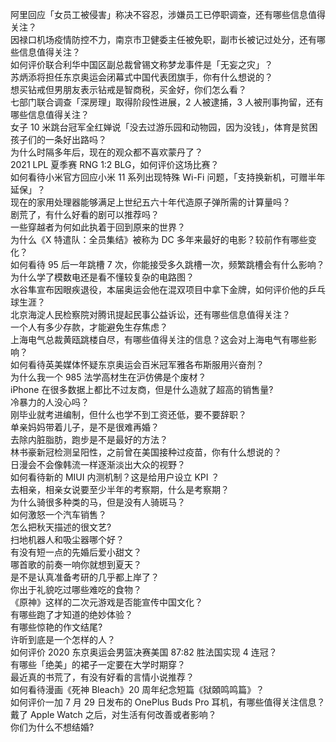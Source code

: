 阿里回应「女员工被侵害」称决不容忍，涉嫌员工已停职调查，还有哪些信息值得关注？  
因禄口机场疫情防控不力，南京市卫健委主任被免职，副市长被记过处分，还有哪些信息值得关注？  
如何评价联合利华中国区副总裁曾锡文称梦龙事件是「无妄之灾」？  
苏炳添将担任东京奥运会闭幕式中国代表团旗手，你有什么想说的？  
想买钻戒但男朋友表示钻戒是智商税，买金好，你们怎么看？  
七部门联合调查「深房理」取得阶段性进展，2 人被逮捕，3 人被刑事拘留，还有哪些信息值得关注？  
女子 10 米跳台冠军全红婵说「没去过游乐园和动物园，因为没钱」，体育是贫困孩子们的一条好出路吗？  
为什么时隔多年后，现在的观众都不喜欢蒙丹了？  
2021 LPL 夏季赛 RNG 1:2 BLG，如何评价这场比赛？  
如何看待小米官方回应小米 11 系列出现特殊 Wi-Fi 问题，「支持换新机，可赠半年延保」？  
现在的家用处理器能够满足上世纪五六十年代造原子弹所需的计算量吗？  
剧荒了，有什么好看的剧可以推荐吗？  
一些穿越者为何如此执着于回到原来的世界？  
为什么《X 特遣队：全员集结》被称为 DC 多年来最好的电影？较前作有哪些变化？  
如何看待 95 后一年跳槽 7 次，你能接受多久跳槽一次，频繁跳槽会有什么影响？  
为什么学了模数电还是看不懂较复杂的电路图？  
水谷隼宣布因眼疾退役，本届奥运会他在混双项目中拿下金牌，如何评价他的乒乓球生涯？  
北京海淀人民检察院对腾讯提起民事公益诉讼，还有哪些信息值得关注？  
一个人有多少存款，才能避免生存焦虑？  
上海电气总裁黄瓯跳楼自尽，有哪些值得关注的信息？这会对上海电气有哪些影响？  
如何看待英美媒体怀疑东京奥运会百米冠军雅各布斯服用兴奋剂？  
为什么我一个 985 法学高材生在沪仿佛是个废材？  
iPhone 在很多数据上都比不过友商，但是什么造就了超高的销售量?  
冷暴力的人没心吗？  
刚毕业就考进编制，但什么也学不到工资还低，要不要辞职？  
单亲妈妈带着儿子，是不是很难再婚？  
去除内脏脂肪，跑步是不是最好的方法？  
林书豪新冠检测呈阳性，之前曾在美国接种过疫苗，你有什么想说的？  
日漫会不会像韩流一样逐渐淡出大众的视野？  
如何看待新的 MIUI 内测机制？这是给用户设立 KPI ？  
去相亲，相亲女说要至少半年的考察期，什么是考察期？  
为什么骑很多种类的马，但是没有人骑斑马？  
如何激怒一个汽车销售？  
怎么把秋天描述的很文艺?  
扫地机器人和吸尘器哪个好？  
有没有短一点的先婚后爱小甜文？  
哪首歌的前奏一响你就想到夏天？  
是不是认真准备考研的几乎都上岸了？  
你出于礼貌吃过哪些难吃的食物？  
《原神》这样的二次元游戏是否能宣传中国文化？  
有哪些跑了才知道的绝妙体验？  
有哪些惊艳的作文结尾?  
许昕到底是一个怎样的人？  
如何评价 2020 东京奥运会男篮决赛美国 87:82 胜法国实现 4 连冠？  
有哪些「绝美」的裙子一定要在大学时期穿？  
最近真的书荒了，有没有好看的言情小说推荐？  
如何看待漫画《死神 Bleach》20 周年纪念短篇《狱頣鸣鸣篇》？  
如何评价一加 7 月 29 日发布的 OnePlus Buds Pro 耳机，有哪些值得关注信息？  
戴了 Apple Watch 之后，对生活有何改善或者影响？  
你们为什么不想结婚?  
